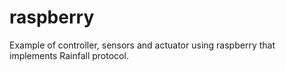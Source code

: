 # raspberry
Example of controller, sensors and actuator using raspberry that implements Rainfall protocol.
